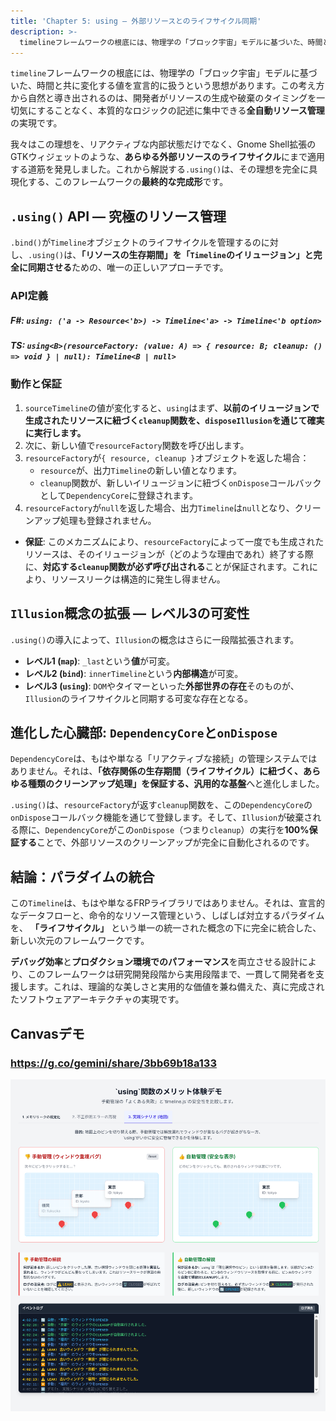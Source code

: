 ```yaml
---
title: 'Chapter 5: using — 外部リソースとのライフサイクル同期'
description: >-
  timelineフレームワークの根底には、物理学の「ブロック宇宙」モデルに基づいた、時間と共に変化する値を宣言的に扱うという思想があります。この考え方から自然と導き出されるのは、開発者がリソースの生成や破棄のタイミングを一切気にすることなく、本質的なロジックの記述に集中できる全自動リソース管理の実現です。
---
```

`timeline`フレームワークの根底には、物理学の「ブロック宇宙」モデルに基づいた、時間と共に変化する値を宣言的に扱うという思想があります。この考え方から自然と導き出されるのは、開発者がリソースの生成や破棄のタイミングを一切気にすることなく、本質的なロジックの記述に集中できる**全自動リソース管理**の実現です。

我々はこの理想を、リアクティブな内部状態だけでなく、Gnome Shell拡張のGTKウィジェットのような、**あらゆる外部リソースのライフサイクル**にまで適用する道筋を発見しました。これから解説する`.using()`は、その理想を完全に具現化する、このフレームワークの**最終的な完成形**です。

## `.using()` API — 究極のリソース管理

`.bind()`が`Timeline`オブジェクトのライフサイクルを管理するのに対し、`.using()`は、**「リソースの生存期間」を「`Timeline`のイリュージョン」と完全に同期させる**ための、唯一の正しいアプローチです。

### API定義

##### F#: `using: ('a -> Resource<'b>) -> Timeline<'a> -> Timeline<'b option>`

##### TS: `using<B>(resourceFactory: (value: A) => { resource: B; cleanup: () => void } | null): Timeline<B | null>`

### 動作と保証

1.  `sourceTimeline`の値が変化すると、`using`はまず、**以前のイリュージョンで生成されたリソースに紐づく`cleanup`関数を、`disposeIllusion`を通じて確実に実行します。**
2.  次に、新しい値で`resourceFactory`関数を呼び出します。
3.  `resourceFactory`が`{ resource, cleanup }`オブジェクトを返した場合：
      - `resource`が、出力`Timeline`の新しい値となります。
      - `cleanup`関数が、新しいイリュージョンに紐づく`onDispose`コールバックとして`DependencyCore`に登録されます。
4.  `resourceFactory`が`null`を返した場合、出力`Timeline`は`null`となり、クリーンアップ処理も登録されません。

<!-- end list -->

- **保証**: このメカニズムにより、`resourceFactory`によって一度でも生成されたリソースは、そのイリュージョンが（どのような理由であれ）終了する際に、**対応する`cleanup`関数が必ず呼び出される**ことが保証されます。これにより、リソースリークは構造的に発生し得ません。

## `Illusion`概念の拡張 — レベル3の可変性

`.using()`の導入によって、`Illusion`の概念はさらに一段階拡張されます。

- **レベル1 (`map`)**: `_last`という**値**が可変。
- **レベル2 (`bind`)**: `innerTimeline`という**内部構造**が可変。
- **レベル3 (`using`)**: `DOM`やタイマーといった**外部世界の存在**そのものが、`Illusion`のライフサイクルと同期する可変な存在となる。

## 進化した心臓部: `DependencyCore`と`onDispose`

`DependencyCore`は、もはや単なる「リアクティブな接続」の管理システムではありません。それは、**「依存関係の生存期間（ライフサイクル）に紐づく、あらゆる種類のクリーンアップ処理」を保証する、汎用的な基盤**へと進化しました。

`.using()`は、`resourceFactory`が返す`cleanup`関数を、この`DependencyCore`の`onDispose`コールバック機能を通じて登録します。そして、`Illusion`が破棄される際に、`DependencyCore`がこの`onDispose`（つまり`cleanup`）の実行を**100%保証する**ことで、外部リソースのクリーンアップが完全に自動化されるのです。

## 結論：パラダイムの統合

この`Timeline`は、もはや単なるFRPライブラリではありません。それは、宣言的なデータフローと、命令的なリソース管理という、しばしば対立するパラダイムを、 **「ライフサイクル」** という単一の統一された概念の下に完全に統合した、新しい次元のフレームワークです。

**デバッグ効率**と**プロダクション環境でのパフォーマンス**を両立させる設計により、このフレームワークは研究開発段階から実用段階まで、一貫して開発者を支援します。これは、理論的な美しさと実用的な価値を兼ね備えた、真に完成されたソフトウェアアーキテクチャの実現です。

## Canvasデモ

### https://g.co/gemini/share/3bb69b18a133

![image](https://raw.githubusercontent.com/ken-okabe/web-images5/main/img_1752433406226.png)

